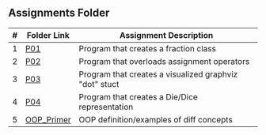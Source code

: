 ## Assignments Folder

|   #   | Folder Link | Assignment Description |
| :---: | ----------- | ---------------------- |
| 1 | [P01](https://github.com/DomHaw21/2143-OOP-HAWKINS/tree/main/Assignments/P01)| Program that creates a fraction class|
| 2 | [P02](https://github.com/DomHaw21/2143-OOP-HAWKINS/tree/main/Assignments/P02)| Program that overloads assignment operators|
| 3 | [P03](https://github.com/DomHaw21/2143-OOP-HAWKINS/tree/main/Assignments/P03)| Program that creates a visualized graphviz "dot" stuct|
| 4 | [P04](https://github.com/DomHaw21/2143-OOP-HAWKINS/tree/main/Assignments/P04)| Program that creates a Die/Dice representation|
| 5 | [OOP_Primer](https://github.com/DomHaw21/2143-OOP-HAWKINS/tree/main/Assignments/OOP_Primer)|OOP definition/examples of diff concepts|
